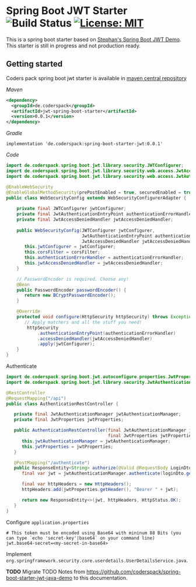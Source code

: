 # Spring Boot JWT Starter ![Build Status](https://travis-ci.org/coderspack/spring-boot-starter-jwt.svg?branch=master) [![License: MIT](https://img.shields.io/badge/License-MIT-yellow.svg)](https://opensource.org/licenses/MIT)

This is a spring boot starter based on [Stephan's Spring Boot JWT Demo](https://github.com/szerhusenBC/jwt-spring-security-demo).
This starter is still in progress and not production ready.

## Getting started

Coders pack spring boot jwt starter is available in [maven central repository](https://search.maven.org/search?q=coderspack)

_Maven_
```xml
<dependency>
  <groupId>de.coderspack</groupId>
  <artifactId>jwt-spring-boot-starter</artifactId>
  <version>0.0.1</version>
</dependency>
```

_Gradle_
```
implementation 'de.coderspack:spring-boot-starter-jwt:0.0.1'
```

_Code_
```java
import de.coderspack.spring.boot.jwt.library.security.JWTConfigurer;
import de.coderspack.spring.boot.jwt.library.security.web.access.JwtAccessDeniedHandler;
import de.coderspack.spring.boot.jwt.library.security.web.access.JwtAuthenticationEntryPoint;

@EnableWebSecurity
@EnableGlobalMethodSecurity(prePostEnabled = true, securedEnabled = true)
public class WebSecurityConfig extends WebSecurityConfigurerAdapter {
   
    private final JWTConfigurer jwtConfigurer;
    private final JwtAuthenticationEntryPoint authenticationErrorHandler;
    private final JwtAccessDeniedHandler jwtAccessDeniedHandler;
 
    public WebSecurityConfig(JWTConfigurer jwtConfigurer,
                             JwtAuthenticationEntryPoint authenticationErrorHandler,
                             JwtAccessDeniedHandler jwtAccessDeniedHandler) {
       this.jwtConfigurer = jwtConfigurer;
       this.corsFilter = corsFilter;
       this.authenticationErrorHandler = authenticationErrorHandler;
       this.jwtAccessDeniedHandler = jwtAccessDeniedHandler;
    }

    // PasswordEncoder is required. Choose any!
    @Bean
    public PasswordEncoder passwordEncoder() {
       return new BCryptPasswordEncoder();
    }

    @Override
    protected void configure(HttpSecurity httpSecurity) throws Exception {
       // Apply matchers and all the stuff you need!
        httpSecurity
            .authenticationEntryPoint(authenticationErrorHandler)
            .accessDeniedHandler(jwtAccessDeniedHandler)
            .apply(jwtConfigurer);
    }
}
```

Authenticate
```java
import de.coderspack.spring.boot.jwt.autoconfigure.properties.JwtProperties;
import de.coderspack.spring.boot.jwt.library.security.JwtAuthenticationManager;

@RestController
@RequestMapping("/api")
public class AuthenticationRestController {

   private final JwtAuthenticationManager jwtAuthenticationManager;
   private final JwtProperties jwtProperties;

   public AuthenticationRestController(final JwtAuthenticationManager jwtAuthenticationManager, 
                                       final JwtProperties jwtProperties) {
      this.jwtAuthenticationManager = jwtAuthenticationManager;
      this.jwtProperties = jwtProperties;
   }

   @PostMapping("/authenticate")
   public ResponseEntity<String> authorize(@Valid @RequestBody LoginDto loginDto) {
      final var jwt = jwtAuthenticationManager.authenticate(loginDto.getUsername(), loginDto.getPassword(), loginDto.isRememberMe());

      final var httpHeaders = new HttpHeaders();
      httpHeaders.add(jwtProperties.getHeader(), "Bearer " + jwt);

      return new ResponseEntity<>(jwt, httpHeaders, HttpStatus.OK);
   }
}
```

Configure `application.properties`
```properties
# This token must be encoded using Base64 with mininum 88 Bits (you can type `echo 'secret-key'|base64` on your command line)
jwt.base64-secret=<my-secret-in-base64>
```

Implement `org.springframework.security.core.userdetails.UserDetailsService.java`.

**TODO** Migrate TODO Notes from https://github.com/coderspack/spring-boot-starter-jwt-java-demo 
to this documentation.
